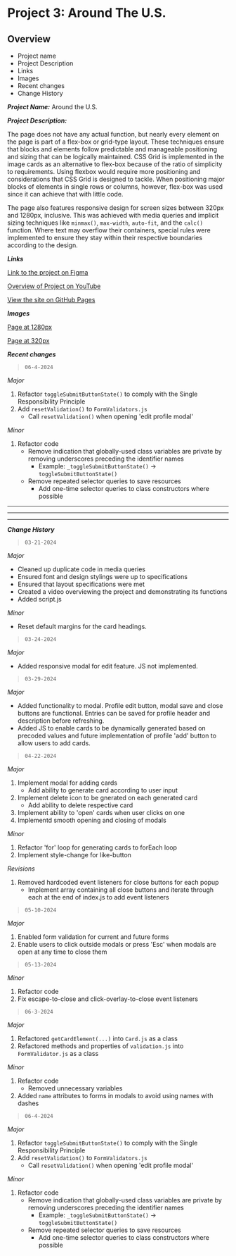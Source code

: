 # Project 3: Around The U.S.

## Overview

- Project name
- Project Description
- Links
- Images
- Recent changes
- Change History

**_Project Name:_** Around the U.S.

**_Project Description:_**

The page does not have any actual function, but nearly every element on the page is part of a flex-box or grid-type layout. These techniques ensure that blocks and elements follow predictable and manageable positioning and sizing that can be logically maintained.
CSS Grid is implemented in the image cards as an alternative to flex-box because of the ratio of simplicity to requirements. Using flexbox would require more positioning and considerations that CSS Grid is designed to tackle.
When positioning major blocks of elements in single rows or columns, however, flex-box was used since it can achieve that with little code.

The page also features responsive design for screen sizes between 320px and 1280px, inclusive. This was achieved with media queries and implicit sizing techniques like `minmax()`, `max-width`, `auto-fit`, and the `calc()` function.
Where text may overflow their containers, special rules were implemented to ensure they stay within their respective boundaries according to the design.

**_Links_**

[Link to the project on Figma](https://www.figma.com/file/ii4xxsJ0ghevUOcssTlHZv/Sprint-3%3A-Around-the-US?node-id=0%3A1)

[Overview of Project on YouTube](https://youtu.be/ax2Zk1sN_VQ)

[View the site on GitHub Pages](https://aar7.github.io/se_project_aroundtheus/)

**_Images_**

[Page at 1280px](./1280px_demo.jpg)

[Page at 320px](./320px_demo.jpg)

**_Recent changes_**

> `06-4-2024`

_Major_

1. Refactor `toggleSubmitButtonState()` to comply with the Single Responsibility Principle
2. Add `resetValidation()` to `FormValidators.js`
   - Call `resetValidation()` when opening 'edit profile modal'

_Minor_

1. Refactor code
   - Remove indication that globally-used class variables are private by removing underscores preceding the identifier names
     - Example: `_toggleSubmitButtonState()` -> `toggleSubmitButtonState()`
   - Remove repeated selector queries to save resources
     - Add one-time selector queries to class constructors where possible

---

---

---

**_Change History_**

> `03-21-2024`

_Major_

- Cleaned up duplicate code in media queries
- Ensured font and design stylings were up to specifications
- Ensured that layout specifications were met
- Created a video overviewing the project and demonstrating its functions
- Added script.js

_Minor_

- Reset default margins for the card headings.

> `03-24-2024`

_Major_

- Added responsive modal for edit feature. JS not implemented.

> `03-29-2024`

_Major_

- Added functionality to modal. Profile edit button, modal save and close buttons are functional. Entries can be saved for profile header and description before refreshing.
- Added JS to enable cards to be dynamically generated based on precoded values and future implementation of profile 'add' button to allow users to add cards.

> `04-22-2024`

_Major_

1. Implement modal for adding cards
   - Add ability to generate card according to user input
2. Implement delete icon to be gnerated on each generated card
   - Add ability to delete respective card
3. Implement ability to 'open' cards when user clicks on one
4. Implementd smooth opening and closing of modals

_Minor_

1. Refactor 'for' loop for generating cards to forEach loop
2. Implement style-change for like-button

_Revisions_

1. Removed hardcoded event listeners for close buttons for each popup
   - Implement array containing all close buttons and iterate through each at the end of index.js to add event listeners

> `05-10-2024`

_Major_

1. Enabled form validation for current and future forms
2. Enable users to click outside modals or press 'Esc' when modals are open at any time to close them

> `05-13-2024`

_Minor_

1. Refactor code
2. Fix escape-to-close and click-overlay-to-close event listeners

> `06-3-2024`

_Major_

1. Refactored `getCardElement(...)` into `Card.js` as a class
2. Refactored methods and properties of `validation.js` into `FormValidator.js` as a class

_Minor_

1. Refactor code
   - Removed unnecessary variables
2. Added `name` attributes to forms in modals to avoid using names with dashes

> `06-4-2024`

_Major_

1. Refactor `toggleSubmitButtonState()` to comply with the Single Responsibility Principle
2. Add `resetValidation()` to `FormValidators.js`
   - Call `resetValidation()` when opening 'edit profile modal'

_Minor_

1. Refactor code
   - Remove indication that globally-used class variables are private by removing underscores preceding the identifier names
     - Example: `_toggleSubmitButtonState()` -> `toggleSubmitButtonState()`
   - Remove repeated selector queries to save resources
     - Add one-time selector queries to class constructors where possible

